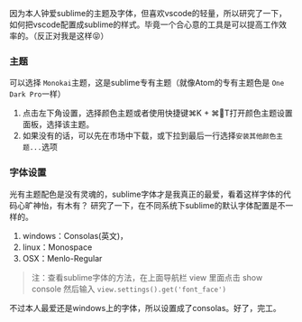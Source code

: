 因为本人钟爱sublime的主题及字体，但喜欢vscode的轻量，所以研究了一下，如何把vscode配置成sublime的样式。毕竟一个合心意的工具是可以提高工作效率的。（反正对我是这样😝）
### 主题
  可以选择 `Monokai`主题，这是sublime专有主题（就像Atom的专有主题色是 `One Dark Pro`一样）
  1. 点击左下角设置，选择颜色主题或者使用快捷键⌘K + ⌘T打开颜色主题设置面板，选择该主题。
  2. 如果没有的话，可以先在市场中下载，或下拉到最后一行选择`安装其他颜色主题...`选项
    
### 字体设置
光有主题配色是没有灵魂的，sublime字体才是我真正的最爱，看着这样字体的代码心旷神怡，有木有？
研究了一下，在不同系统下sublime的默认字体配置是不一样的。
1. windows：Consolas(英文)， 
2. linux：Monospace
3. OSX：Menlo-Regular
   
> 注：查看sublime字体的方法，在上面导航栏 view 里面点击 show console 然后输入 `view.settings().get('font_face')`


不过本人最爱还是windows上的字体，所以设置成了consolas。好了，完工。
    

